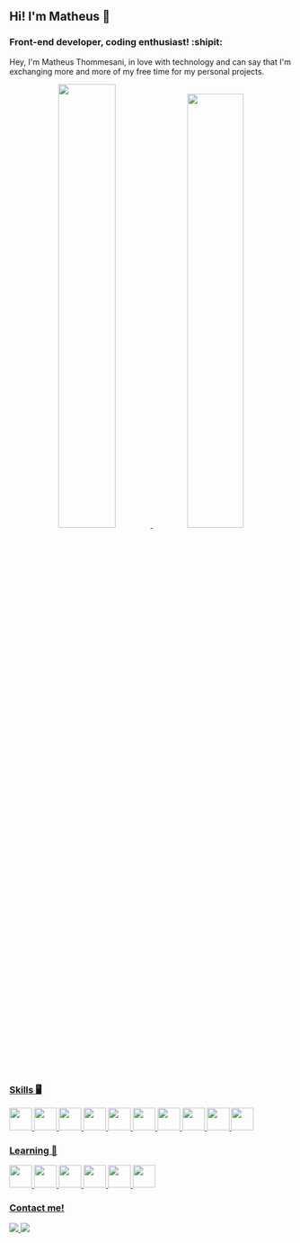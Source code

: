 ## Hi! I'm Matheus :owl:

### Front-end developer, coding enthusiast! :shipit:

Hey, I'm Matheus Thommesani, in love with technology and can say that I'm exchanging more and more of my free time for my personal projects.

<!-- Adicionar uma descrição -->

<div align="center">
  <a href="https://github.com/MatheusTHM">
  <img width="45%" src="https://github-readme-stats.vercel.app/api?username=MatheusTHM&show_icons=true&theme=outrun&include_all_commits=true&count_private=true"/>
  <img width="44.5%" src="https://github-readme-stats.vercel.app/api/top-langs/?username=MatheusTHM&layout=compact&langs_count=4&theme=outrun"/>
</div>
  
### Skills :desktop_computer:
<div>
  <img width="40" src="https://cdn.jsdelivr.net/gh/devicons/devicon/icons/react/react-original.svg" />
  <img width="40" src="https://cdn.jsdelivr.net/gh/devicons/devicon/icons/redux/redux-original.svg" />
  <img width="40" src="https://cdn.jsdelivr.net/gh/devicons/devicon/icons/javascript/javascript-original.svg" />
  <img width="40" src="https://cdn.jsdelivr.net/gh/devicons/devicon/icons/typescript/typescript-original.svg" />
  <img width="40" src="https://cdn.jsdelivr.net/gh/devicons/devicon/icons/html5/html5-original.svg" />
  <img width="40" src="https://cdn.jsdelivr.net/gh/devicons/devicon/icons/css3/css3-original.svg" />
  <img width="40" src="https://cdn.jsdelivr.net/gh/devicons/devicon/icons/sass/sass-original.svg" />
  <img width="40" src="https://cdn.jsdelivr.net/gh/devicons/devicon/icons/mysql/mysql-original.svg" />
  <img width="40" src="https://cdn.jsdelivr.net/gh/devicons/devicon/icons/vscode/vscode-original.svg" />
  <img width="40" src="https://cdn.jsdelivr.net/gh/devicons/devicon/icons/github/github-original.svg" />
</div>
  
  
### Learning :bookmark_tabs:
<div>
  <img width="40" src="https://cdn.jsdelivr.net/gh/devicons/devicon/icons/nextjs/nextjs-line.svg" />
  <img width="40" src="https://cdn.jsdelivr.net/gh/devicons/devicon/icons/nodejs/nodejs-original.svg" />
  <img width="40" src="https://cdn.jsdelivr.net/gh/devicons/devicon/icons/gitlab/gitlab-original.svg" />
  <img width="40" src="https://cdn.jsdelivr.net/gh/devicons/devicon/icons/tailwindcss/tailwindcss-plain.svg" />
  <img width="40" src="https://cdn.jsdelivr.net/gh/devicons/devicon/icons/jest/jest-plain.svg" />
  <img width="40" src="https://cdn.jsdelivr.net/gh/devicons/devicon/icons/graphql/graphql-plain.svg" />
</div>
  
  
### Contact me!
<div>
  <a href="https://www.linkedin.com/in/th-thommesani/" target="_blank">
    <img src="https://img.shields.io/badge/linkedin-%230077B5.svg?style=for-the-badge&logo=linkedin&logoColor=white"/>
  </>
  <a href="mailto:thommesani@hotmail.com">
    <img src="https://img.shields.io/badge/Gmail-D14836?style=for-the-badge&logo=gmail&logoColor=white"/>
  </>
</div>
